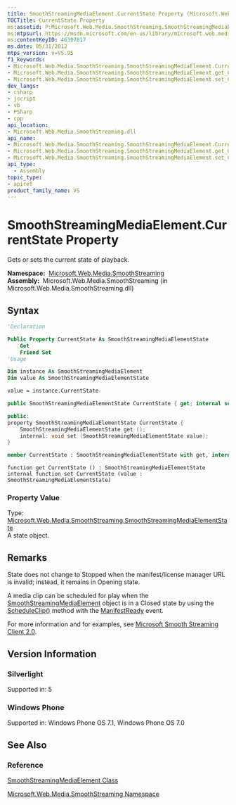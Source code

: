 ```yaml
---
title: SmoothStreamingMediaElement.CurrentState Property (Microsoft.Web.Media.SmoothStreaming)
TOCTitle: CurrentState Property
ms:assetid: P:Microsoft.Web.Media.SmoothStreaming.SmoothStreamingMediaElement.CurrentState
ms:mtpsurl: https://msdn.microsoft.com/en-us/library/microsoft.web.media.smoothstreaming.smoothstreamingmediaelement.currentstate(v=VS.95)
ms:contentKeyID: 46307817
ms.date: 05/31/2012
mtps_version: v=VS.95
f1_keywords:
- Microsoft.Web.Media.SmoothStreaming.SmoothStreamingMediaElement.CurrentState
- Microsoft.Web.Media.SmoothStreaming.SmoothStreamingMediaElement.get_CurrentState
- Microsoft.Web.Media.SmoothStreaming.SmoothStreamingMediaElement.set_CurrentState
dev_langs:
- csharp
- jscript
- vb
- FSharp
- cpp
api_location:
- Microsoft.Web.Media.SmoothStreaming.dll
api_name:
- Microsoft.Web.Media.SmoothStreaming.SmoothStreamingMediaElement.CurrentState
- Microsoft.Web.Media.SmoothStreaming.SmoothStreamingMediaElement.get_CurrentState
- Microsoft.Web.Media.SmoothStreaming.SmoothStreamingMediaElement.set_CurrentState
api_type:
  - Assembly
topic_type:
- apiref
product_family_name: VS
---
```


# SmoothStreamingMediaElement.CurrentState Property

Gets or sets the current state of playback.

**Namespace:**  [Microsoft.Web.Media.SmoothStreaming](microsoft-web-media-smoothstreaming-namespace_1.md)  
**Assembly:**  Microsoft.Web.Media.SmoothStreaming (in Microsoft.Web.Media.SmoothStreaming.dll)

## Syntax

```vb
'Declaration

Public Property CurrentState As SmoothStreamingMediaElementState
    Get
    Friend Set
'Usage

Dim instance As SmoothStreamingMediaElement
Dim value As SmoothStreamingMediaElementState

value = instance.CurrentState
```

```csharp
public SmoothStreamingMediaElementState CurrentState { get; internal set; }
```

```cpp
public:
property SmoothStreamingMediaElementState CurrentState {
    SmoothStreamingMediaElementState get ();
    internal: void set (SmoothStreamingMediaElementState value);
}
```

``` fsharp
member CurrentState : SmoothStreamingMediaElementState with get, internal set
```

```jscript
function get CurrentState () : SmoothStreamingMediaElementState
internal function set CurrentState (value : SmoothStreamingMediaElementState)
```

### Property Value

Type: [Microsoft.Web.Media.SmoothStreaming.SmoothStreamingMediaElementState](smoothstreamingmediaelementstate-enumeration-microsoft-web-media-smoothstreaming_1.md)  
A state object.

## Remarks

State does not change to Stopped when the manifest/license manager URL is invalid; instead, it remains in Opening state.

A media clip can be scheduled for play when the [SmoothStreamingMediaElement](smoothstreamingmediaelement-class-microsoft-web-media-smoothstreaming_1.md) object is in a Closed state by using the [ScheduleClip()](smoothstreamingmediaelement-scheduleclip-method-microsoft-web-media-smoothstreaming_1.md) method with the [ManifestReady](smoothstreamingmediaelement-manifestready-event-microsoft-web-media-smoothstreaming_1.md) event.

For more information and for examples, see [Microsoft Smooth Streaming Client 2.0](microsoft-smooth-streaming-client-2-0.md).

## Version Information

### Silverlight

Supported in: 5  

### Windows Phone

Supported in: Windows Phone OS 7.1, Windows Phone OS 7.0  

## See Also

### Reference

[SmoothStreamingMediaElement Class](smoothstreamingmediaelement-class-microsoft-web-media-smoothstreaming_1.md)

[Microsoft.Web.Media.SmoothStreaming Namespace](microsoft-web-media-smoothstreaming-namespace_1.md)

